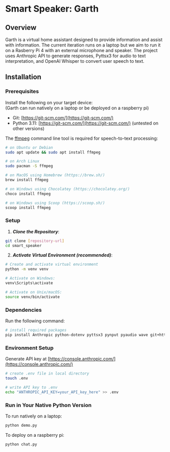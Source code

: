 # Smart Speaker: Garth

## Overview
Garth is a virtual home assistant designed to provide information and assist with information.
The current iteration runs on a laptop but we aim to run it on a Rasberry Pi 4 with an external microphone and speaker.
The project uses Anthropic API to generate responses, Pyttsx3 for audio to text interpretation, and OpenAI Whisper to convert user speech to text.

## Installation

### Prerequisites

Install the following on your target device:  
(Garth can run natively on a laptop or be deployed on a raspberry pi)
- Git: [https://git-scm.com/](https://git-scm.com/)
- Python 3.11: [https://git-scm.com/](https://git-scm.com/) (untested on other versions)

The [ffmpeg](https://ffmpeg.org/) command line tool is required for speech-to-text processing:
```bash
# on Ubuntu or Debian
sudo apt update && sudo apt install ffmpeg

# on Arch Linux
sudo pacman -S ffmpeg

# on MacOS using Homebrew (https://brew.sh/)
brew install ffmpeg

# on Windows using Chocolatey (https://chocolatey.org/)
choco install ffmpeg

# on Windows using Scoop (https://scoop.sh/)
scoop install ffmpeg
```

### Setup
1. ***Clone the Repository***:
```bash
git clone [repository-url]
cd smart_speaker
```

2. ***Activate Virtual Environment (recommended)***:
```bash
# Create and activate virtual environment
python -m venv venv

# Activate on Windows:
venv\Scripts\activate

# Activate on Unix/macOS:
source venv/bin/activate
```

### Dependencies
Run the following command:
```bash
# install required packages
pip install Anthropic python-dotenv pyttsx3 pynput pyaudio wave git+https://github.com/openai/whisper.git
```

### Environment Setup
Generate API key at [https://console.anthropic.com/](https://console.anthropic.com/)
```bash
# create .env file in local directory
touch .env

# write API key to .env
echo "ANTHROPIC_API_KEY=your_API_key_here" >> .env
```

### Run in Your Native Python Version
To run natively on a laptop:
```bash
python demo.py
```
To deploy on a raspberry pi:
```bash
python chat.py
```


